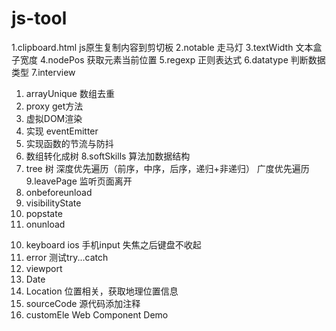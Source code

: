 # js-tool

1.clipboard.html js原生复制内容到剪切板
2.notable 走马灯
3.textWidth 文本盒子宽度
4.nodePos 获取元素当前位置
5.regexp 正则表达式
6.datatype 判断数据类型
7.interview
  1) arrayUnique 数组去重
  2) proxy get方法
  3) 虚拟DOM渲染
  4) 实现 eventEmitter
  5) 实现函数的节流与防抖
  6) 数组转化成树
8.softSkills 算法加数据结构
  1) tree 树
    深度优先遍历（前序，中序，后序，递归+非递归）
    广度优先遍历
9.leavePage 监听页面离开
  1) onbeforeunload
  2) visibilityState
  3) popstate
  4) onunload
10. keyboard ios 手机input 失焦之后键盘不收起
11. error 测试try...catch
12. viewport
13. Date
14. Location 位置相关，获取地理位置信息
15. sourceCode 源代码添加注释
16. customEle Web Component Demo

